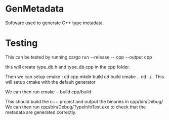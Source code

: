 # GenMetadata
Software used to generate C++ type metadata.

# Testing
This can be tested by running
    cargo run --release -- cpp --output cpp
    
this will create type_db.h and type_db.cpp in the cpp folder.

Then we can setup cmake :
    cd cpp
    mkdir build
    cd build
    cmake ..
    cd ../..
This will setup cmake with the default generator

We can then run
    cmake --build cpp/build

This should build the c++ project and output the binaries in cpp/bin/Debug/
We can then run cpp/bin/Debug/TypeInfoTest.exe to check that the metadata are generated correctly.

